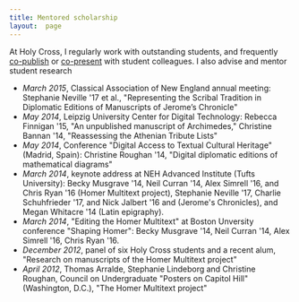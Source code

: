 ```yaml
---
title: Mentored scholarship
layout:  page
---
```


At Holy Cross, I regularly work with outstanding students, and frequently [co-publish](../print) or [co-present](../events) with student colleagues.  I also advise and mentor student research 

- *March 2015*, Classical Association of New England annual meeting:  Stephanie Neville '17 et al., "Representing the Scribal Tradition in Diplomatic Editions of Manuscripts of Jerome’s Chronicle"
- *May 2014*, Leipzig University Center for Digital Technology: Rebecca Finnigan '15, "An unpublished manuscript of Archimedes," Christine Bannan '14, "Reassessing the Athenian Tribute Lists"
- *May 2014*, Conference "Digital Access to Textual Cultural Heritage" (Madrid, Spain): Christine Roughan '14, "Digital diplomatic editions of mathematical diagrams"
- *March 2014*, keynote address at NEH Advanced Institute (Tufts University): Becky Musgrave '14, Neil Curran '14, Alex Simrell '16, and Chris Ryan '16 (Homer Multitext project), Stephanie Neville '17, Charlie Schuhfrieder '17, and Nick Jalbert '16 and (Jerome's Chronicles), and Megan Whitacre '14 (Latin epigraphy). 
- *March 2014*, "Editing the Homer Multitext" at Boston Unversity conference "Shaping Homer": Becky Musgrave '14, Neil Curran '14, Alex Simrell '16, Chris Ryan '16. 
- *December 2012*,  panel of six Holy Cross students and a recent alum, "Research on manuscripts of the Homer Multitext project"
- *April 2012*, Thomas Arralde, Stephanie Lindeborg and Christine Roughan, Council on Undergraduate "Posters on Capitol Hill" (Washington, D.C.), "The Homer Multitext project"


